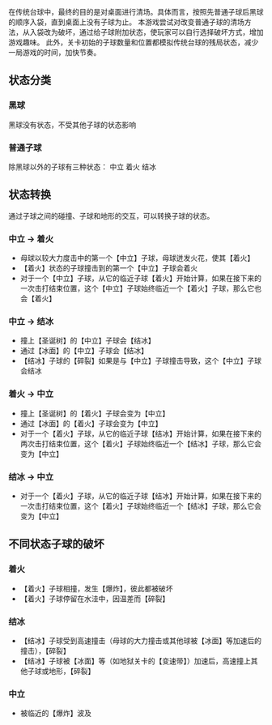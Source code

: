 在传统台球中，最终的目的是对桌面进行清场。具体而言，按照先普通子球后黑球的顺序入袋，直到桌面上没有子球为止。
本游戏尝试对改变普通子球的清场方法，从入袋改为破坏，通过给子球附加状态，使玩家可以自行选择破坏方式，增加游戏趣味。
此外，关卡初始的子球数量和位置都模拟传统台球的残局状态，减少一局游戏的时间，加快节奏。


## 状态分类

### 黑球
黑球没有状态，不受其他子球的状态影响

### 普通子球
除黑球以外的子球有三种状态：
中立
着火
结冰

## 状态转换
通过子球之间的碰撞、子球和地形的交互，可以转换子球的状态。

### 中立 -> 着火
- 母球以较大力度击中的第一个【中立】子球，母球迸发火花，使其【着火】
- 【着火】状态的子球撞击到的第一个【中立】子球会着火
- 对于一个【中立】子球，从它的临近子球【着火】开始计算，如果在接下来的一次击打结束位置，这个【中立】子球始终临近一个【着火】子球，那么它也会【着火】

### 中立 -> 结冰
- 撞上【圣诞树】的【中立】子球会【结冰】
- 通过【冰面】的【中立】子球会【结冰】
- 【结冰】子球的【碎裂】如果是与【中立】子球撞击导致，这个【中立】子球会结冰

### 着火 -> 中立
- 撞上【圣诞树】的【着火】子球会变为【中立】
- 通过【冰面】的【着火】子球会变为【中立】
- 对于一个【着火】子球，从它的临近子球【结冰】开始计算，如果在接下来的两次击打结束位置，这个【着火】子球始终临近一个【结冰】子球，那么它会变为【中立】

### 结冰 -> 中立
- 对于一个【着火】子球，从它的临近子球【结冰】开始计算，如果在接下来的一次击打结束位置，这个【着火】子球始终临近一个【结冰】子球，那么它会变为【中立】

## 不同状态子球的破坏

### 着火
- 【着火】子球相撞，发生【爆炸】，彼此都被破坏
- 【着火】子球停留在水洼中，因温差而【碎裂】

### 结冰
- 【结冰】子球受到高速撞击（母球的大力撞击或其他球被【冰面】等加速后的撞击），【碎裂】
- 【结冰】子球被【冰面】等（如地狱关卡的【变速带】）加速后，高速撞上其他子球或地形，【碎裂】

### 中立
- 被临近的【爆炸】波及